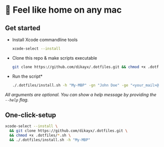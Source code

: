 # 🏡 Feel like home on any mac

## Get started

-   Install Xcode commandline tools

    ```bash
    xcode-select --install
    ```

-   Clone this repo & make scripts executable

    ```bash
    git clone https://github.com/dikayx/.dotfiles.git && chmod +x .dotfiles/*.sh
    ```

-   Run the script\*

    ```bash
    ./.dotfiles/install.sh -h "My-MBP" -gn "John Doe" -ge "<your_mail>@example.com"
    ```

_All arguments are optional. You can show a help message by providing the `--help` flag._

## One-click-setup

```bash
xcode-select --install \
  && git clone https://github.com/dikayx/.dotfiles.git \
  && chmod +x .dotfiles/*.sh \
  && ./.dotfiles/install.sh -h "My-MBP"
```
